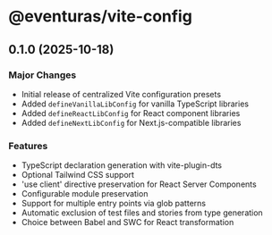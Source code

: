 # @eventuras/vite-config

## 0.1.0 (2025-10-18)

### Major Changes

- Initial release of centralized Vite configuration presets
- Added `defineVanillaLibConfig` for vanilla TypeScript libraries
- Added `defineReactLibConfig` for React component libraries
- Added `defineNextLibConfig` for Next.js-compatible libraries

### Features

- TypeScript declaration generation with vite-plugin-dts
- Optional Tailwind CSS support
- 'use client' directive preservation for React Server Components
- Configurable module preservation
- Support for multiple entry points via glob patterns
- Automatic exclusion of test files and stories from type generation
- Choice between Babel and SWC for React transformation
